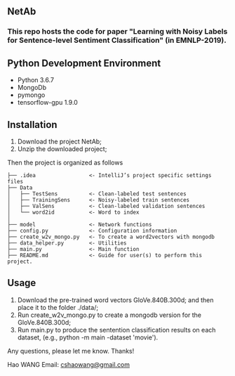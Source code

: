 ## NetAb
### This repo hosts the code for paper "Learning with Noisy Labels for Sentence-level Sentiment Classification" (in EMNLP-2019).


## Python Development Environment
- Python 3.6.7
- MongoDb
- pymongo
- tensorflow-gpu 1.9.0

## Installation
1. Download the project NetAb;
2. Unzip the downloaded project;

Then the project is organized as follows

    ├── .idea                 <- IntelliJ’s project specific settings files
    ├── Data
    │   ├── TestSens          <- Clean-labeled test sentences
    │   ├── TrainingSens      <- Noisy-labeled train sentences
    │   ├── ValSens           <- Clean-labeled validation sentences
    │   └── word2id           <- Word to index
    │
    ├── model                 <- Network functions
    ├── config.py             <- Configuration information
    ├── create_w2v_mongo.py   <- To create a word2vectors with mongodb
    ├── data_helper.py        <- Utilities
    ├── main.py               <- Main function
    ├── README.md             <- Guide for user(s) to perform this project.

## Usage
1. Download the pre-trained word vectors GloVe.840B.300d; and then place it to the folder ./data/;
2. Run create_w2v_mongo.py to create a mongodb version for the GloVe.840B.300d;
3. Run main.py to produce the sentention classification results on each dataset, (e.g., python -m main -dataset 'movie').

Any questions, please let me know. Thanks!

Hao WANG
Email: cshaowang@gmail.com
